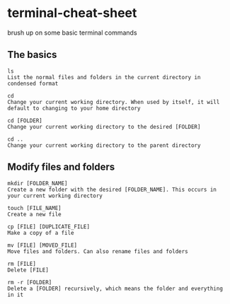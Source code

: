 # terminal-cheat-sheet
brush up on some basic terminal commands

## The basics

```
ls
List the normal files and folders in the current directory in condensed format
```

```
cd
Change your current working directory. When used by itself, it will default to changing to your home directory
```

```
cd [FOLDER]
Change your current working directory to the desired [FOLDER]
```

```
cd ..
Change your current working directory to the parent directory
```

## Modify files and folders

```
mkdir [FOLDER_NAME]
Create a new folder with the desired [FOLDER_NAME]. This occurs in your current working directory
```

```
touch [FILE_NAME]
Create a new file
```

```
cp [FILE] [DUPLICATE_FILE]
Make a copy of a file
```

```
mv [FILE] [MOVED_FILE]
Move files and folders. Can also rename files and folders
```

```
rm [FILE]
Delete [FILE]
```

```
rm -r [FOLDER]
Delete a [FOLDER] recursively, which means the folder and everything in it
```

